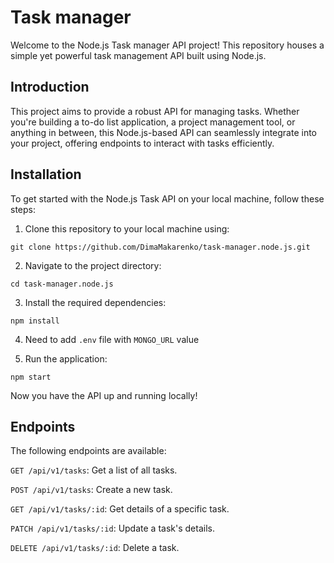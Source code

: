 # Task manager

Welcome to the Node.js Task manager API project! This repository houses a simple yet powerful task management API built using Node.js.


## Introduction

This project aims to provide a robust API for managing tasks. Whether you're building a to-do list application, a project management tool, or anything in between, this Node.js-based API can seamlessly integrate into your project, offering endpoints to interact with tasks efficiently.

## Installation

To get started with the Node.js Task API on your local machine, follow these steps:

1. Clone this repository to your local machine using:
```
git clone https://github.com/DimaMakarenko/task-manager.node.js.git
```

2. Navigate to the project directory:
```
cd task-manager.node.js
```

3. Install the required dependencies:
```
npm install
```

4. Need to add ```.env``` file with ```MONGO_URL``` value

5. Run the application:

```
npm start
```

Now you have the API up and running locally!


## Endpoints

The following endpoints are available:

```GET /api/v1/tasks```: Get a list of all tasks.

```POST /api/v1/tasks```: Create a new task.

```GET /api/v1/tasks/:id```: Get details of a specific task.

```PATCH /api/v1/tasks/:id```: Update a task's details.

```DELETE /api/v1/tasks/:id```: Delete a task.
